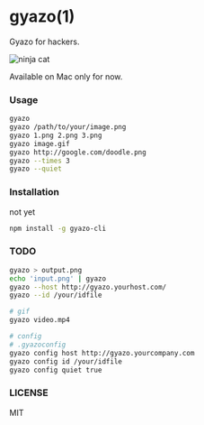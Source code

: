 # gyazo(1)
Gyazo for hackers.

![ninja cat](http://i.gyazo.com/4127de4be736f098edf9492f6cdf4925.gif)

Available on Mac only for now.

### Usage

``` bash
gyazo
gyazo /path/to/your/image.png
gyazo 1.png 2.png 3.png
gyazo image.gif
gyazo http://google.com/doodle.png
gyazo --times 3
gyazo --quiet
```

### Installation
not yet
``` bash
npm install -g gyazo-cli
```

### TODO

``` bash
gyazo > output.png
echo 'input.png' | gyazo
gyazo --host http://gyazo.yourhost.com/
gyazo --id /your/idfile

# gif
gyazo video.mp4

# config
# .gyazoconfig
gyazo config host http://gyazo.yourcompany.com
gyazo config id /your/idfile
gyazo config quiet true
```

### LICENSE
MIT

